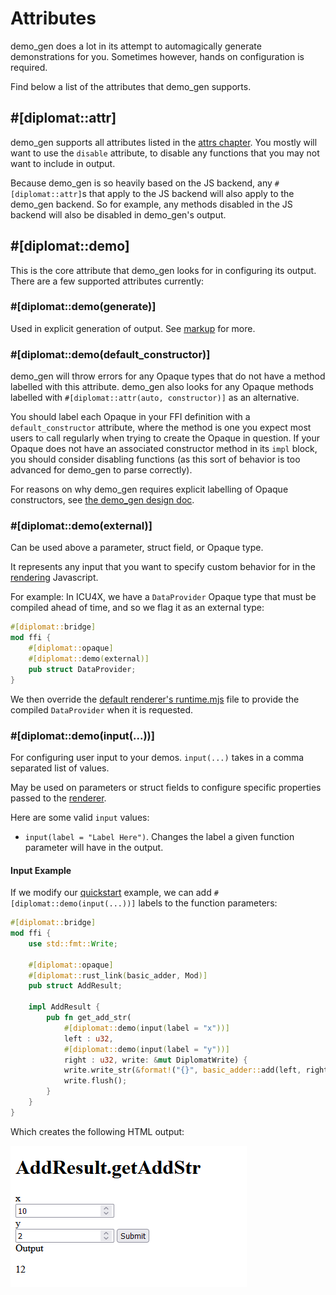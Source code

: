 # Attributes

demo_gen does a lot in its attempt to automagically generate demonstrations for you. Sometimes however, hands on configuration is required.

Find below a list of the attributes that demo_gen supports.

## \#\[diplomat::attr\]

demo_gen supports all attributes listed in the [attrs chapter](../attrs.md). You mostly will want to use the `disable` attribute, to disable any functions that you may not want to include in output.

Because demo_gen is so heavily based on the JS backend, any `#[diplomat::attr]`s that apply to the JS backend will also apply to the demo_gen backend. So for example, any methods disabled in the JS backend will also be disabled in demo_gen's output.

## \#\[diplomat::demo\]

This is the core attribute that demo_gen looks for in configuring its output. There are a few supported attributes currently:

### \#\[diplomat::demo(generate)\] 

Used in explicit generation of output. See [markup](./markup.md) for more.

### \#\[diplomat::demo(default_constructor)\]

demo_gen will throw errors for any Opaque types that do not have a method labelled with this attribute. demo_gen also looks for any Opaque methods labelled with `#[diplomat::attr(auto, constructor)]` as an alternative.

You should label each Opaque in your FFI definition with a `default_constructor` attribute, where the method is one you expect most users to call regularly when trying to create the Opaque in question. If your Opaque does not have an associated constructor method in its `impl` block, you should consider disabling functions (as this sort of behavior is too advanced for demo_gen to parse correctly).

For reasons on why demo_gen requires explicit labelling of Opaque constructors, see [the demo_gen design doc](https://github.com/rust-diplomat/diplomat/blob/main/docs/demo_gen.md).

### \#\[diplomat::demo(external)\]

Can be used above a parameter, struct field, or Opaque type.

It represents any input that you want to specify custom behavior for in the [rendering](./renderer.md) Javascript.

For example: In ICU4X, we have a `DataProvider` Opaque type that must be compiled ahead of time, and so we flag it as an external type:

```rs
#[diplomat::bridge]
mod ffi {
	#[diplomat::opaque]
	#[diplomat::demo(external)]
	pub struct DataProvider;
}
```

We then override the [default renderer's runtime.mjs](renderer.md#runtimemjs) file to provide the compiled `DataProvider` when it is requested.

### \#\[diplomat::demo(input(...))\]

For configuring user input to your demos. `input(...)` takes in a comma separated list of values.

May be used on parameters or struct fields to configure specific properties passed to the [renderer](renderer.md).

Here are some valid `input` values:

- `input(label = "Label Here")`. Changes the label a given function parameter will have in the output.

#### Input Example

If we modify our [quickstart](quickstart.md) example, we can add `#[diplomat::demo(input(...))]` labels to the function parameters:

```rs
#[diplomat::bridge]
mod ffi {
    use std::fmt::Write;

	#[diplomat::opaque]
	#[diplomat::rust_link(basic_adder, Mod)]
	pub struct AddResult;

	impl AddResult {
		pub fn get_add_str(
			#[diplomat::demo(input(label = "x"))]
			left : u32, 
			#[diplomat::demo(input(label = "y"))]
			right : u32, write: &mut DiplomatWrite) {
			write.write_str(&format!("{}", basic_adder::add(left, right))).unwrap();
			write.flush();
		}
	}
}
```

Which creates the following HTML output:

!["AddResult.getAddStr" in large text. Below are two inputs: one labelled "x" that has a value of 10, and one labelled "y" that has a value of 2. Below is a submit button. There is output below the button, with the label "Output" and a value of 12.](images/demo_output_renamed.png)
